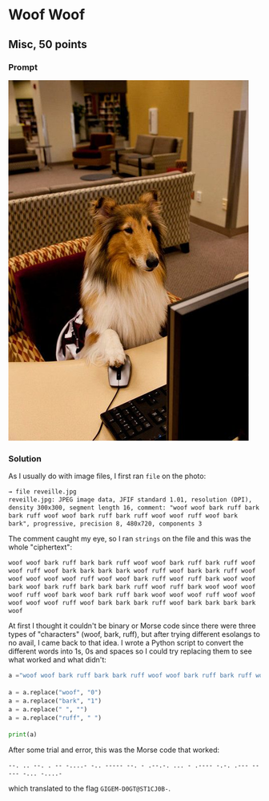 # Woof Woof
## Misc, 50 points

### Prompt
![](reveille.jpg)

### Solution

As I usually do with image files, I first ran `file` on the photo:

```shell
→ file reveille.jpg
reveille.jpg: JPEG image data, JFIF standard 1.01, resolution (DPI), density 300x300, segment length 16, comment: "woof woof bark ruff bark bark ruff woof woof bark ruff bark ruff woof woof ruff woof bark bark", progressive, precision 8, 480x720, components 3
```

The comment caught my eye, so I ran `strings` on the file and this was the whole "ciphertext":
```
woof woof bark ruff bark bark ruff woof woof bark ruff bark ruff woof woof ruff woof bark bark bark bark woof ruff woof bark bark ruff woof woof woof woof woof ruff woof woof bark ruff woof ruff bark woof woof bark woof bark ruff bark bark bark ruff woof ruff bark woof woof woof woof ruff woof bark woof bark ruff bark woof woof woof ruff woof woof woof woof woof ruff woof bark bark bark ruff woof bark bark bark bark woof
```

At first I thought it couldn't be binary or Morse code since there were three types of "characters" (woof, bark, ruff), but after trying different esolangs to no avail, I came back to that idea. I wrote a Python script to convert the different words into 1s, 0s and spaces so I could try replacing them to see what worked and what didn't:

```python
a ="woof woof bark ruff bark bark ruff woof woof bark ruff bark ruff woof woof ruff woof bark bark bark bark woof ruff woof bark bark ruff woof woof woof woof woof ruff woof woof bark ruff woof ruff bark woof woof bark woof bark ruff bark bark bark ruff woof ruff bark woof woof woof woof ruff woof bark woof bark ruff bark woof woof woof ruff woof woof woof woof woof ruff woof bark bark bark ruff woof bark bark bark bark woof"

a = a.replace("woof", "0")
a = a.replace("bark", "1")
a = a.replace(" ", "")
a = a.replace("ruff", " ")

print(a)
```

After some trial and error, this was the Morse code that worked:

```
--. .. --. . -- -....- -.. ----- --. - .--.-. ... - .---- -.-. .--- ----- -... -....-
```

which translated to the flag `GIGEM-D0GT@ST1CJ0B-`.
